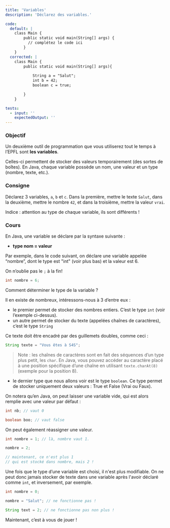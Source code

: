 ```yaml
---
title: 'Variables'
description: 'Déclarez des variables.'

code:
  default: |
    class Main {
        public static void main(String[] args) {
          // complétez le code ici
        }
    }
  corrected: |
    class Main {
        public static void main(String[] args){
        
            String a = "Salut";
            int b = 42;
            boolean c = true;

        }
    }

tests:
  - input: ''
    expectedOutput: ''
---
```


### Objectif

Un deuxième outil de programmation que vous utiliserez tout le temps à l’EPFL sont **les variables**.

Celles-ci permettent de stocker des valeurs temporairement (des sortes de boîtes). En Java, chaque variable possède un nom, une valeur et un type (nombre, texte, etc.).

### Consigne

Déclarez 3 variables, `a`, `b` et `c`. Dans la première, mettre le texte `Salut`, dans la deuxième, mettre le nombre `42`, et dans la troisième, mettre la valeur `vrai`.

Indice : attention au type de chaque variable, ils sont différents !

### Cours

En Java, une variable se déclare par la syntaxe suivante :

- **type nom = valeur**

Par exemple, dans le code suivant, on déclare une variable appelée “nombre”, dont le type est "int" (voir plus bas) et la valeur est 6.

On n’oublie pas le `;` à la fin!

```java
int nombre = 6;
```

Comment déterminer le type de la variable ?

Il en existe de nombreux, intéressons-nous à 3 d’entre eux :

- le premier permet de stocker des nombres entiers. C’est le type `int` (voir l’exemple ci-dessus).
- un autre permet de stocker du texte (appelées chaînes de caractères), c’est le type `String`

Ce texte doit être encadré par des guillemets doubles, comme ceci :

```java
String texte = "Vous êtes à S4S";
```

> Note : les chaînes de caractères sont en fait des séquences d’un type plus petit, les `char`. En Java, vous pouvez accéder au caractère placé à une position spécifique d’une chaîne en utilisant `texte.charAt(8)` (exemple pour la position 8).

- le dernier type que nous allons voir est le type `boolean`. Ce type permet de stocker uniquement deux valeurs : True et False (Vrai ou Faux).

On notera qu’en Java, on peut laisser une variable vide, qui est alors remplie avec une valeur par défaut :

```java
int nb; // vaut 0

boolean boo; // vaut false
```

On peut également réassigner une valeur.

```java
int nombre = 1; // là, nombre vaut 1.

nombre = 2;

// maintenant, ce n'est plus 1
// qui est stocké dans nombre, mais 2 !
```

Une fois que le type d’une variable est choisi, il n'est plus modifiable. On ne peut donc jamais stocker de texte dans une variable après l'avoir déclaré comme `int`, et inversement, par exemple.

```java
int nombre = 0;

nombre = "Salut"; // ne fonctionne pas !

String text = 2; // ne fonctionne pas non plus !
```

Maintenant, c’est à vous de jouer !
